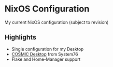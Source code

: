 # NixOS Configuration

My current NixOS configuration (subject to revision)

## Highlights
* Single configuration for my Desktop
* [COSMIC Desktop](https://github.com/lilyinstarlight/nixos-cosmic) from System76
* Flake and Home-Manager support
